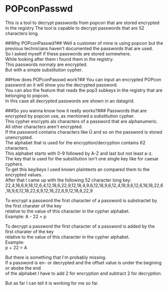 # POPconPasswd
This is a tool to decrypt passwords from popcon that are stored encrypted in the registry
The tool is capable to decrypt passwords that are 52 characters long.  
  
##Why POPconPasswd?##
Well a customer of mine is using popcon but the previous technicians haven't documented the
passwords that are used.  
So I asked myself if these passwords are stored somewhere.  
While looking after them i found them in the registry.  
This passwords normaly are encrypted.  
But with a simple substitution cypher. 
  
##How does POPconPasswd work?##
You can input an encrypted POPcon password an it will show you the decrypted password.  
You can also the feature that reads the pop3 subkeys in the registry that are belonging to popcon.  
In this case all decrypted passwords are shown in an datagrid.  

###So you wanna know how it really works?###
Passwords that are encrypted by popcon use, as mentioned a substitution cypher.  
This cypher encrypts als characters of a password that are alphanumeric.  
All other characters aren't encrypted.  
If the password contains characters like Ü and so on the password is stored unencrypted.  
The alphabet that is used for the encryption/decryption contains 62 characters.  
This alphabet starts with 0-9 followed by A-Z and last but not least a-z.  
The key that is used for the substitution isn't one single key like for caesar cyphers.  
To get this key/keys I used known plaintexts an compared them to the encrypted values.  
After that I came up with the following 52 character long key:  
22,4,18,6,9,18,12,6,4,12,18,6,22,9,12,18,4,9,6,12,18,9,6,12,4,18,9,6,12,6,16,18,22,6,18,9,6,12,18,22,6,9,12,18,22,6,9,12,18,6,22,9  
  
To encrypt a password the first character of a password is substractet by the first charater of the key  
relative to the value of this character in the cypher alphabet.    
Example:
A - 22 = p  

To decrypt a password the first character of a password is added by the first charater of the key  
relative to the value of this character in the cypher alphabet.  
Example:  
p + 22 = A  

But there is something that I'm probably missing.  
If a password is en- or decrypted and the offset value is under the begining or abobe the end  
of the alphabet I have to add 2 for encryption and subtract 2 for decryption.  

But as far I can tell it is working for me so far.  



